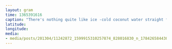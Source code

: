 ```yaml
---
layout: gram
time: 1365391616
caption: "There's nothing quite like ice -cold coconut water straight from the source. Reminds me of summer!"
latitude: 
longitude: 
media:
- media/posts/201304/11242872_1599915310257874_828016830_n_17842658443000351.jpg
---
```

